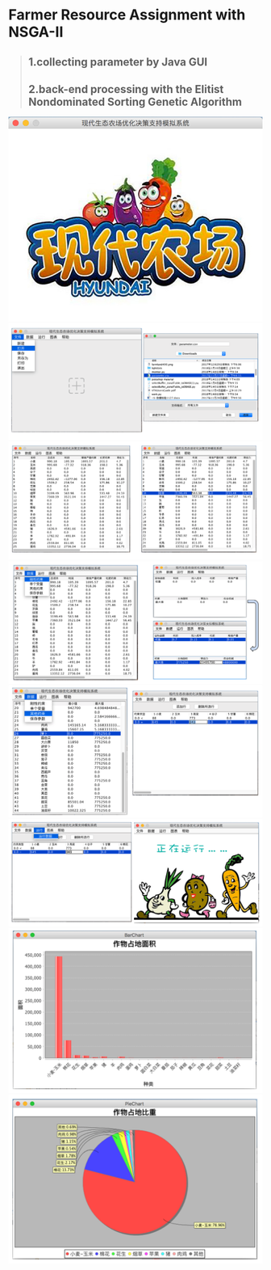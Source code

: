 # Farmer Resource Assignment with NSGA-II
>## 1.collecting parameter by Java GUI
>## 2.back-end processing with the Elitist Nondominated Sorting Genetic Algorithm
![image1](https://github.com/Yanmeng1/FarmerResource/blob/master/data/image/1.png)
![image2](https://github.com/Yanmeng1/FarmerResource/blob/master/data/image/2.png)
![image3](https://github.com/Yanmeng1/FarmerResource/blob/master/data/image/3.png)
![image4](https://github.com/Yanmeng1/FarmerResource/blob/master/data/image/4.png)
![image5](https://github.com/Yanmeng1/FarmerResource/blob/master/data/image/5.png)
![image6](https://github.com/Yanmeng1/FarmerResource/blob/master/data/image/6.png)
![image7](https://github.com/Yanmeng1/FarmerResource/blob/master/data/image/7.png)
![image8](https://github.com/Yanmeng1/FarmerResource/blob/master/data/image/8.png)



